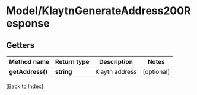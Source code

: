 # Model/KlaytnGenerateAddress200Response

## Getters

Method name | Return type | Description | Notes
------------ | ------------- | ------------- | -------------
**getAddress()** | **string** | Klaytn address | [optional]

[[Back to Index]](../index.md)
